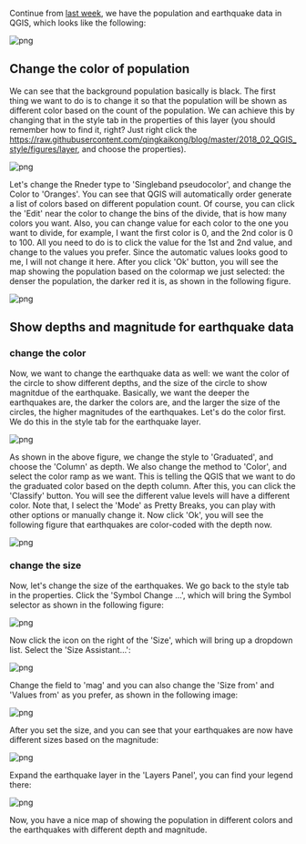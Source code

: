 Continue from [last week](), we have the population and earthquake data in QGIS, which looks like the following:

![png](https://raw.githubusercontent.com/qingkaikong/blog/master/2018_02_QGIS_style/figures/figure_1.png)

## Change the color of population

We can see that the background population basically is black. The first thing we want to do is to change it so that the population will be shown as different color based on the count of the population. We can achieve this by changing that in the style tab in the properties of this layer (you should remember how to find it, right? Just right click the https://raw.githubusercontent.com/qingkaikong/blog/master/2018_02_QGIS_style/figures/layer, and choose the properties). 

![png](https://raw.githubusercontent.com/qingkaikong/blog/master/2018_02_QGIS_style/figures/figure_2.png)

Let's change the Rneder type to 'Singleband pseudocolor', and change the Color to 'Oranges'. You can see that QGIS will automatically order generate a list of colors based on different population count. Of course, you can click the 'Edit' near the color to change the bins of the divide, that is how many colors you want. Also, you can change value for each color to the one you want to divide, for example, I want the first color is 0, and the 2nd color is 0 to 100. All you need to do is to click the value for the 1st and 2nd value, and change to the values you prefer. Since the automatic values looks good to me, I will not change it here. After you click 'Ok' button, you will see the map showing the population based on the colormap we just selected: the denser the population, the darker red it is, as shown in the following figure.    

![png](https://raw.githubusercontent.com/qingkaikong/blog/master/2018_02_QGIS_style/figures/figure_3.png)

## Show depths and magnitude for earthquake data

### change the color  

Now, we want to change the earthquake data as well: we want the color of the circle to show different depths, and the size of the circle to show magnitdue of the earthquake. Basically, we want the deeper the earthquakes are, the darker the colors are, and the larger the size of the circles, the higher magnitudes of the earthquakes. Let's do the color first. We do this in the style tab for the earthquake layer.  

![png](https://raw.githubusercontent.com/qingkaikong/blog/master/2018_02_QGIS_style/figures/figure_4.png)

As shown in the above figure, we change the style to 'Graduated', and choose the 'Column' as depth. We also change the method to 'Color', and select the color ramp as we want. This is telling the QGIS that we want to do the graduated color based on the depth column. After this, you can click the 'Classify' button. You will see the different value levels will have a different color. Note that, I select the 'Mode' as Pretty Breaks, you can play with other options or manually change it. Now click 'Ok', you will see the following figure that earthquakes are color-coded with the depth now. 

![png](https://raw.githubusercontent.com/qingkaikong/blog/master/2018_02_QGIS_style/figures/figure_5.png) 

### change the size

Now, let's change the size of the earthquakes. We go back to the style tab in the properties. Click the 'Symbol Change ...', which will bring the Symbol selector as shown in the following figure:

![png](https://raw.githubusercontent.com/qingkaikong/blog/master/2018_02_QGIS_style/figures/figure_6.png) 

Now click the icon on the right of the 'Size', which will bring up a dropdown list. Select the 'Size Assistant...':

![png](https://raw.githubusercontent.com/qingkaikong/blog/master/2018_02_QGIS_style/figures/figure_7.png) 

Change the field to 'mag' and you can also change the 'Size from' and 'Values from' as you prefer, as shown in the following image:

![png](https://raw.githubusercontent.com/qingkaikong/blog/master/2018_02_QGIS_style/figures/figure_8.png) 

After you set the size, and you can see that your earthquakes are now have different sizes based on the magnitude:

![png](https://raw.githubusercontent.com/qingkaikong/blog/master/2018_02_QGIS_style/figures/figure_9.png)

Expand the earthquake layer in the 'Layers Panel', you can find your legend there:

![png](https://raw.githubusercontent.com/qingkaikong/blog/master/2018_02_QGIS_style/figures/figure_10.png)

Now, you have a nice map of showing the population in different colors and the earthquakes with different depth and magnitude. 
 

